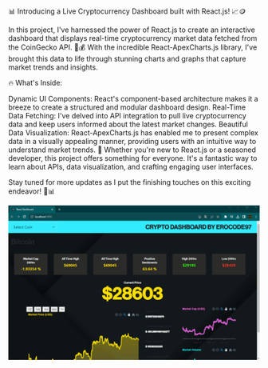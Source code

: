 📊 Introducing a Live Cryptocurrency Dashboard built with React.js! 📈🪙

In this project, I've harnessed the power of React.js to create an interactive dashboard that displays real-time cryptocurrency market data fetched from the CoinGecko API. 📡💰 With the incredible React-ApexCharts.js library, I've brought this data to life through stunning charts and graphs that capture market trends and insights.

🔥 What's Inside:

Dynamic UI Components: React's component-based architecture makes it a breeze to create a structured and modular dashboard design.
Real-Time Data Fetching: I've delved into API integration to pull live cryptocurrency data and keep users informed about the latest market changes.
Beautiful Data Visualization: React-ApexCharts.js has enabled me to present complex data in a visually appealing manner, providing users with an intuitive way to understand market trends.
🎯 Whether you're new to React.js or a seasoned developer, this project offers something for everyone. It's a fantastic way to learn about APIs, data visualization, and crafting engaging user interfaces.

Stay tuned for more updates as I put the finishing touches on this exciting endeavor! 🎉📊

<img src="preview.gif">
